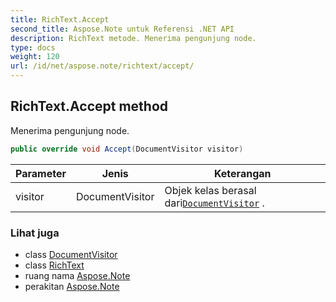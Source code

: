 ```yaml
---
title: RichText.Accept
second_title: Aspose.Note untuk Referensi .NET API
description: RichText metode. Menerima pengunjung node.
type: docs
weight: 120
url: /id/net/aspose.note/richtext/accept/
---
```

## RichText.Accept method

Menerima pengunjung node.

```csharp
public override void Accept(DocumentVisitor visitor)
```

| Parameter | Jenis | Keterangan |
| --- | --- | --- |
| visitor | DocumentVisitor | Objek kelas berasal dari[`DocumentVisitor`](../../documentvisitor/) . |

### Lihat juga

* class [DocumentVisitor](../../documentvisitor/)
* class [RichText](../)
* ruang nama [Aspose.Note](../../richtext/)
* perakitan [Aspose.Note](../../../)


